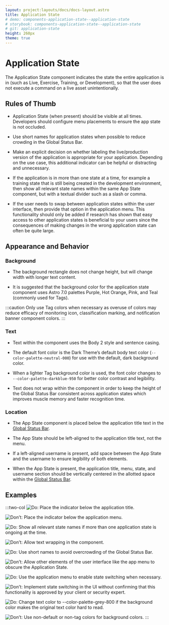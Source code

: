 ```yaml
---
layout: project:layouts/docs/docs-layout.astro
title: Application State
# demo: components-application-state--application-state
# storybook: components-application-state--application-state
# git: application-state
height: 260px
theme: true
---
```


# Application State

The Application State component indicates the state the entire application is in (such as Live, Exercise, Training, or Development), so that the user does not execute a command on a live asset unintentionally.

## Rules of Thumb

- Application State (when present) should be visible at all times. Developers should configure menu placements to ensure the app state is not occluded.

- Use short names for application states when possible to reduce crowding in the Global Status Bar.

- Make an explicit decision on whether labeling the live/production version of the application is appropriate for your application. Depending on the use case, this additional indicator can be helpful or distracting and unnecessary.

- If the application is in more than one state at a time, for example a training state that is still being created in the development environment, then show all relevant state names within the same App State component, but with a textual divider such as a slash or comma.

- If the user needs to swap between application states within the user interface, then provide that option in the application menu. This functionality should only be added if research has shown that easy access to other application states is beneficial to your users since the consequences of making changes in the wrong application state can often be quite large.

## Appearance and Behavior

### Background

- The background rectangle does not change height, but will change width with longer text content.

- It is suggested that the background color for the application state component uses Astro 7.0 palettes Purple, Hot Orange, Pink, and Teal (commonly used for Tags).

:::caution
Only use Tag colors when necessary as overuse of colors may reduce efficacy of monitoring icon, classification marking, and notification banner component colors.
:::

### Text

- Text within the component uses the Body 2 style and sentence casing.

- The default font color is the Dark Theme’s default body text color (`--color-palette-neutral-000`) for use with the default, dark background color.

- When a lighter Tag background color is used, the font color changes to `--color-palette-darkblue-950` for better color contrast and legibility.

- Text does not wrap within the component in order to keep the height of the Global Status Bar consistent across application states which improves muscle memory and faster recognition time.

### Location

- The App State component is placed below the application title text in the [Global Status Bar](https://astrouxds.com/components/global-status-bar/).

- The App State should be left-aligned to the application title text, not the menu.

- If a left-aligned username is present, add space between the App State and the username to ensure legibility of both elements.

- When the App State is present, the application title, menu, state, and username section should be vertically centered in the allotted space within the [Global Status Bar](https://astrouxds.com/components/global-status-bar/).

## Examples

:::two-col
![Do: Place the indicator below the application title.](/img/components/app-state-do-1.png "Do: Place the indicator below the application title.")

![Don’t: Place the indicator below the application menu.](/img/components/app-state-dont-1.png "Don’t: Place the indicator below the application menu.")

![Do: Show all relevant state names if more than one application state is ongoing at the time.](/img/components/app-state-do-2.png "Do: Show all relevant state names if more than one application state is ongoing at the time.")

![Don’t: Allow text wrapping in the component.](/img/components/app-state-dont-2.png "Don’t: Allow text wrapping in the component.")

![Do: Use short names to avoid overcrowding of the Global Status Bar.](/img/components/app-state-do-3.png "Do: Use short names to avoid overcrowding of the Global Status Bar.")

![Don’t: Allow other elements of the user interface like the app menu to obscure the Application State.](/img/components/app-state-dont-3.png "Don’t: Allow other elements of the user interface like the app menu to obscure the Application State.")

![Do: Use the application menu to enable state switching when necessary.](/img/components/app-state-do-4.png "Do: Use the application menu to enable state switching when necessary.")

![Don’t: Implement state switching in the UI without confirming that this functionality is approved by your client or security expert.](/img/components/app-state-dont-4.png "Don’t: Implement state switching in the UI without confirming that this functionality is approved by your client or security expert.")

![Do: Change text color to `--color-palette-grey-800` if the background color makes the original text color hard to read.](/img/components/app-state-do-5.png "Do: Change text color to --color-palette-grey-800 if the background color makes the original text color hard to read.")

![Don’t: Use non-default or non-tag colors for background colors.](/img/components/app-state-dont-5.png "Don’t: Use non-default or non-tag colors for background colors.")
:::
